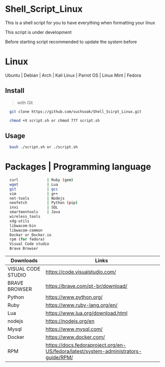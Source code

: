 # Shell_Script_Linux
This is a shell script for you to have everything when formatting your linux

This script is under development

Before starting script recommended to update the system before

# Linux

Ubuntu | Debian | Arch | Kali Linux | Parrot OS | Linux Mint | Fedora

## Install

> with Git

```sh
  git clone https://github.com/suchsoak/Shell_Scirpt_Linux.git
```

```sh
  chmod +X script.sh or chmod 777 script.sh       
```

## Usage

```sh
  bash ./script.sh or ./script.sh
```
# Packages | Programming language 

```sh            
  curl             | Ruby (gem)
  wget             | Lua
  git              | gcc 
  vim              | g++
  net-tools        | Nodejs
  neofetch         | Python (pip) 
  inxi             | SQL
  smartmontools    | Java
  wireless_tools   
  xdg-utils
  libwacom-bin
  libwacom-common
  Docker or Docker.io
  rpm (for fedora)
  Visual Code studio
  Brave Browser
```

| Downloads |  Links |
| ------ | ------ |
| VISUAL CODE STUDIO | https://code.visualstudio.com/
| BRAVE BROWSER | https://brave.com/pt-br/download/
|  Python | https://www.python.org/
|  Ruby | https://www.ruby-lang.org/en/
|  Lua | https://www.lua.org/download.html
|  nodejs | https://nodejs.org/en
| Mysql   | https://www.mysql.com/
| Docker   | https://www.docker.com/
| RPM   | https://docs.fedoraproject.org/en-US/fedora/latest/system-administrators-guide/RPM/
